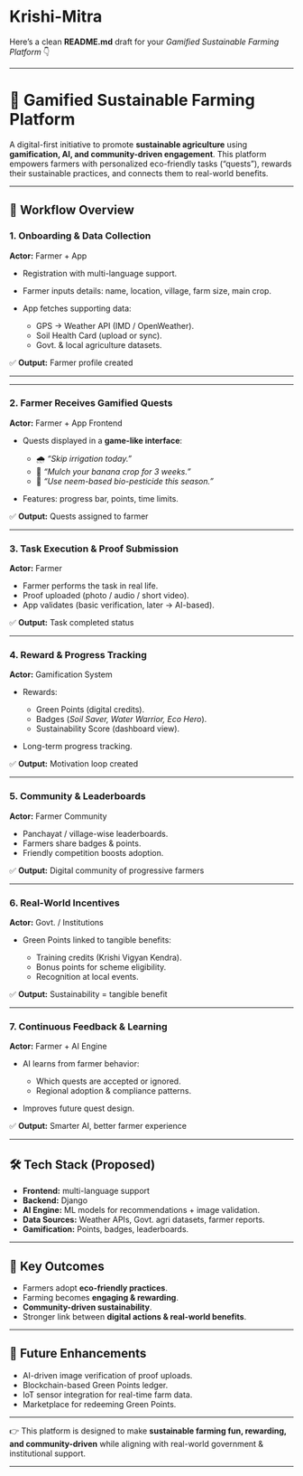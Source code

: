 # Krishi-Mitra
Here’s a clean **README.md** draft for your *Gamified Sustainable Farming Platform* 👇

---

# 🌾 Gamified Sustainable Farming Platform

A digital-first initiative to promote **sustainable agriculture** using **gamification, AI, and community-driven engagement**.
This platform empowers farmers with personalized eco-friendly tasks (“quests”), rewards their sustainable practices, and connects them to real-world benefits.

---

## 🚀 Workflow Overview

### **1. Onboarding & Data Collection**

**Actor:** Farmer + App

* Registration with multi-language support.
* Farmer inputs details: name, location, village, farm size, main crop.
* App fetches supporting data:

  * GPS → Weather API (IMD / OpenWeather).
  * Soil Health Card (upload or sync).
  * Govt. & local agriculture datasets.

✅ **Output:** Farmer profile created

---



---

### **2. Farmer Receives Gamified Quests**

**Actor:** Farmer + App Frontend

* Quests displayed in a **game-like interface**:

  * 🌧 *“Skip irrigation today.”*
  * 🌱 *“Mulch your banana crop for 3 weeks.”*
  * 🐝 *“Use neem-based bio-pesticide this season.”*
* Features: progress bar, points, time limits.

✅ **Output:** Quests assigned to farmer

---

### **3. Task Execution & Proof Submission**

**Actor:** Farmer

* Farmer performs the task in real life.
* Proof uploaded (photo / audio / short video).
* App validates (basic verification, later → AI-based).

✅ **Output:** Task completed status

---

### **4. Reward & Progress Tracking**

**Actor:** Gamification System

* Rewards:

  * Green Points (digital credits).
  * Badges (*Soil Saver, Water Warrior, Eco Hero*).
  * Sustainability Score (dashboard view).
* Long-term progress tracking.

✅ **Output:** Motivation loop created

---

### **5. Community & Leaderboards**

**Actor:** Farmer Community

* Panchayat / village-wise leaderboards.
* Farmers share badges & points.
* Friendly competition boosts adoption.

✅ **Output:** Digital community of progressive farmers

---

### **6. Real-World Incentives**

**Actor:** Govt. / Institutions

* Green Points linked to tangible benefits:

  * Training credits (Krishi Vigyan Kendra).
  * Bonus points for scheme eligibility.
  * Recognition at local events.

✅ **Output:** Sustainability = tangible benefit

---

### **7. Continuous Feedback & Learning**

**Actor:** Farmer + AI Engine

* AI learns from farmer behavior:

  * Which quests are accepted or ignored.
  * Regional adoption & compliance patterns.
* Improves future quest design.

✅ **Output:** Smarter AI, better farmer experience

---

## 🛠️ Tech Stack (Proposed)

* **Frontend:**  multi-language support
* **Backend:** Django
* **AI Engine:** ML models for recommendations + image validation.
* **Data Sources:** Weather APIs, Govt. agri datasets, farmer reports.
* **Gamification:** Points, badges, leaderboards.


---

## 🎯 Key Outcomes

* Farmers adopt **eco-friendly practices**.
* Farming becomes **engaging & rewarding**.
* **Community-driven sustainability**.
* Stronger link between **digital actions & real-world benefits**.

---

## 📌 Future Enhancements

* AI-driven image verification of proof uploads.
* Blockchain-based Green Points ledger.
* IoT sensor integration for real-time farm data.
* Marketplace for redeeming Green Points.

---

👉 This platform is designed to make **sustainable farming fun, rewarding, and community-driven** while aligning with real-world government & institutional support.

---

